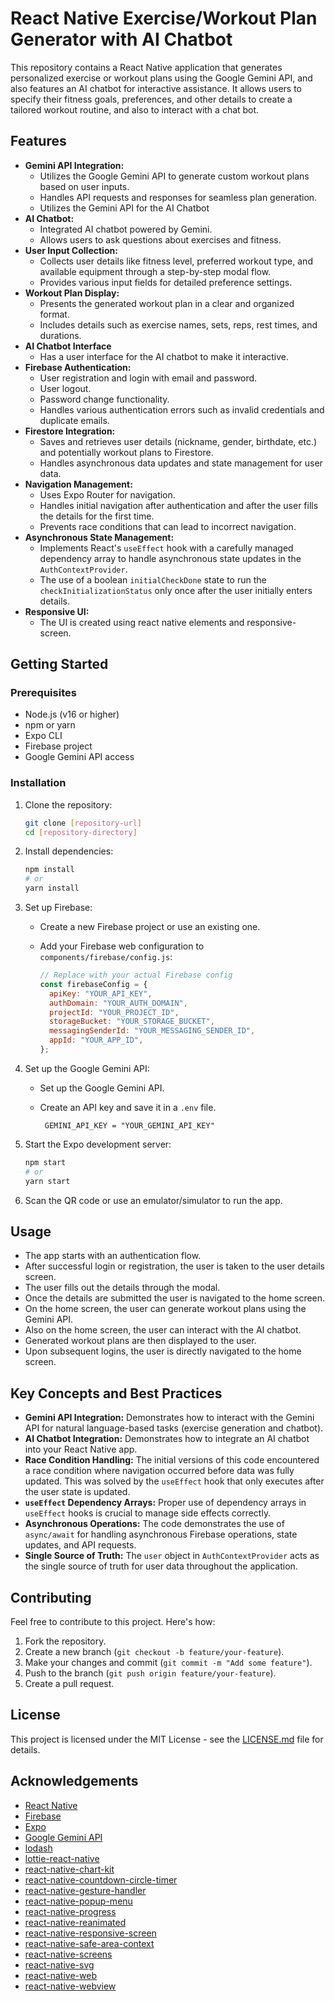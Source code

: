 # React Native Exercise/Workout Plan Generator with AI Chatbot

This repository contains a React Native application that generates personalized exercise or workout plans using the Google Gemini API, and also features an AI chatbot for interactive assistance. It allows users to specify their fitness goals, preferences, and other details to create a tailored workout routine, and also to interact with a chat bot.

## Features

-   **Gemini API Integration:**
    -   Utilizes the Google Gemini API to generate custom workout plans based on user inputs.
    -   Handles API requests and responses for seamless plan generation.
    -   Utilizes the Gemini API for the AI Chatbot
-   **AI Chatbot:**
    -   Integrated AI chatbot powered by Gemini.
    -   Allows users to ask questions about exercises and fitness.
-   **User Input Collection:**
    -   Collects user details like fitness level, preferred workout type, and available equipment through a step-by-step modal flow.
    -   Provides various input fields for detailed preference settings.
-   **Workout Plan Display:**
    -   Presents the generated workout plan in a clear and organized format.
    -   Includes details such as exercise names, sets, reps, rest times, and durations.
-   **AI Chatbot Interface**
    -   Has a user interface for the AI chatbot to make it interactive.
-   **Firebase Authentication:**
    -   User registration and login with email and password.
    -   User logout.
    -   Password change functionality.
    -   Handles various authentication errors such as invalid credentials and duplicate emails.
-   **Firestore Integration:**
    -   Saves and retrieves user details (nickname, gender, birthdate, etc.) and potentially workout plans to Firestore.
    -   Handles asynchronous data updates and state management for user data.
-   **Navigation Management:**
    -   Uses Expo Router for navigation.
    -   Handles initial navigation after authentication and after the user fills the details for the first time.
    -   Prevents race conditions that can lead to incorrect navigation.
-   **Asynchronous State Management:**
    -   Implements React's `useEffect` hook with a carefully managed dependency array to handle asynchronous state updates in the `AuthContextProvider`.
    -   The use of a boolean `initialCheckDone` state to run the `checkInitializationStatus` only once after the user initially enters details.
-   **Responsive UI:**
    -  The UI is created using react native elements and responsive-screen.

## Getting Started

### Prerequisites

-   Node.js (v16 or higher)
-   npm or yarn
-   Expo CLI
-   Firebase project
-   Google Gemini API access

### Installation

1.  Clone the repository:

    ```bash
    git clone [repository-url]
    cd [repository-directory]
    ```

2.  Install dependencies:

    ```bash
    npm install
    # or
    yarn install
    ```

3.  Set up Firebase:

    -   Create a new Firebase project or use an existing one.
    -   Add your Firebase web configuration to `components/firebase/config.js`:

        ```javascript
        // Replace with your actual Firebase config
        const firebaseConfig = {
          apiKey: "YOUR_API_KEY",
          authDomain: "YOUR_AUTH_DOMAIN",
          projectId: "YOUR_PROJECT_ID",
          storageBucket: "YOUR_STORAGE_BUCKET",
          messagingSenderId: "YOUR_MESSAGING_SENDER_ID",
          appId: "YOUR_APP_ID",
        };
        ```

4.  Set up the Google Gemini API:
    -   Set up the Google Gemini API.
    -   Create an API key and save it in a `.env` file.

        ```env
         GEMINI_API_KEY = "YOUR_GEMINI_API_KEY"
        ```

5.  Start the Expo development server:

    ```bash
    npm start
    # or
    yarn start
    ```

6.  Scan the QR code or use an emulator/simulator to run the app.

## Usage

-   The app starts with an authentication flow.
-   After successful login or registration, the user is taken to the user details screen.
-   The user fills out the details through the modal.
-   Once the details are submitted the user is navigated to the home screen.
-   On the home screen, the user can generate workout plans using the Gemini API.
-   Also on the home screen, the user can interact with the AI chatbot.
-   Generated workout plans are then displayed to the user.
-   Upon subsequent logins, the user is directly navigated to the home screen.

## Key Concepts and Best Practices

-   **Gemini API Integration:** Demonstrates how to interact with the Gemini API for natural language-based tasks (exercise generation and chatbot).
-   **AI Chatbot Integration:** Demonstrates how to integrate an AI chatbot into your React Native app.
-   **Race Condition Handling:** The initial versions of this code encountered a race condition where navigation occurred before data was fully updated. This was solved by the `useEffect` hook that only executes after the user state is updated.
-   **`useEffect` Dependency Arrays:** Proper use of dependency arrays in `useEffect` hooks is crucial to manage side effects correctly.
-   **Asynchronous Operations:** The code demonstrates the use of `async/await` for handling asynchronous Firebase operations, state updates, and API requests.
 -  **Single Source of Truth:** The `user` object in `AuthContextProvider` acts as the single source of truth for user data throughout the application.

## Contributing

Feel free to contribute to this project. Here's how:

1.  Fork the repository.
2.  Create a new branch (`git checkout -b feature/your-feature`).
3.  Make your changes and commit (`git commit -m "Add some feature"`).
4.  Push to the branch (`git push origin feature/your-feature`).
5.  Create a pull request.

## License

This project is licensed under the MIT License - see the [LICENSE.md](LICENSE.md) file for details.

## Acknowledgements

-   [React Native](https://reactnative.dev/)
-   [Firebase](https://firebase.google.com/)
-   [Expo](https://expo.io/)
-   [Google Gemini API](https://ai.google.dev/gemini-api)
-   [lodash](https://www.npmjs.com/package/lodash)
-   [lottie-react-native](https://www.npmjs.com/package/lottie-react-native)
-  [react-native-chart-kit](https://www.npmjs.com/package/react-native-chart-kit)
- [react-native-countdown-circle-timer](https://www.npmjs.com/package/react-native-countdown-circle-timer)
-  [react-native-gesture-handler](https://www.npmjs.com/package/react-native-gesture-handler)
-  [react-native-popup-menu](https://www.npmjs.com/package/react-native-popup-menu)
-  [react-native-progress](https://www.npmjs.com/package/react-native-progress)
- [react-native-reanimated](https://www.npmjs.com/package/react-native-reanimated)
-  [react-native-responsive-screen](https://www.npmjs.com/package/react-native-responsive-screen)
-  [react-native-safe-area-context](https://www.npmjs.com/package/react-native-safe-area-context)
-  [react-native-screens](https://www.npmjs.com/package/react-native-screens)
- [react-native-svg](https://www.npmjs.com/package/react-native-svg)
- [react-native-web](https://www.npmjs.com/package/react-native-web)
-  [react-native-webview](https://www.npmjs.com/package/react-native-webview)
